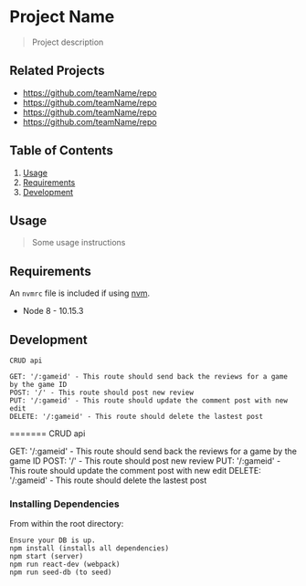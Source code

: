# Project Name

> Project description

## Related Projects

  - https://github.com/teamName/repo
  - https://github.com/teamName/repo
  - https://github.com/teamName/repo
  - https://github.com/teamName/repo

## Table of Contents

1. [Usage](#Usage)
1. [Requirements](#requirements)
1. [Development](#development)

## Usage

> Some usage instructions

## Requirements

An `nvmrc` file is included if using [nvm](https://github.com/creationix/nvm).

- Node 8 - 10.15.3

## Development

```
CRUD api

GET: '/:gameid' - This route should send back the reviews for a game by the game ID 
POST: '/' - This route should post new review 
PUT: '/:gameid' - This route should update the comment post with new edit 
DELETE: '/:gameid' - This route should delete the lastest post

```

=======
CRUD api

GET: '/:gameid' - This route should send back the reviews for a game by the game ID
POST: '/' - This route should post new review
PUT: '/:gameid' - This route should update the comment post with new edit
DELETE: '/:gameid' - This route should delete the lastest post


### Installing Dependencies

From within the root directory:


```
Ensure your DB is up.
npm install (installs all dependencies)
npm start (server)
npm run react-dev (webpack)
npm run seed-db (to seed)

```
